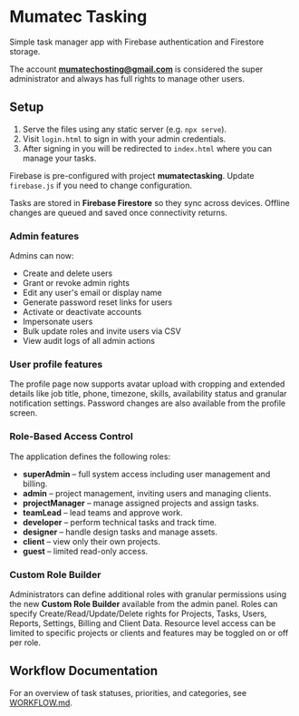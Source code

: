 # Mumatec Tasking

Simple task manager app with Firebase authentication and Firestore storage.

The account **mumatechosting@gmail.com** is considered the super administrator
and always has full rights to manage other users.

## Setup

1. Serve the files using any static server (e.g. `npx serve`).
2. Visit `login.html` to sign in with your admin credentials.
3. After signing in you will be redirected to `index.html` where you can manage
your tasks.

Firebase is pre-configured with project **mumatectasking**. Update `firebase.js`
 if you need to change configuration.

Tasks are stored in **Firebase Firestore** so they sync across devices. Offline
changes are queued and saved once connectivity returns.

### Admin features

Admins can now:

- Create and delete users
- Grant or revoke admin rights
- Edit any user's email or display name
- Generate password reset links for users
- Activate or deactivate accounts
- Impersonate users
- Bulk update roles and invite users via CSV
- View audit logs of all admin actions

### User profile features

The profile page now supports avatar upload with cropping and extended details
like job title, phone, timezone, skills, availability status and granular
notification settings. Password changes are also available from the profile
screen.

### Role-Based Access Control

The application defines the following roles:

- **superAdmin** – full system access including user management and billing.
- **admin** – project management, inviting users and managing clients.
- **projectManager** – manage assigned projects and assign tasks.
- **teamLead** – lead teams and approve work.
- **developer** – perform technical tasks and track time.
- **designer** – handle design tasks and manage assets.
- **client** – view only their own projects.
- **guest** – limited read-only access.

### Custom Role Builder

Administrators can define additional roles with granular permissions using the new
**Custom Role Builder** available from the admin panel. Roles can specify
Create/Read/Update/Delete rights for Projects, Tasks, Users, Reports, Settings,
Billing and Client Data. Resource level access can be limited to specific
projects or clients and features may be toggled on or off per role.

## Workflow Documentation
For an overview of task statuses, priorities, and categories, see [WORKFLOW.md](./WORKFLOW.md).
